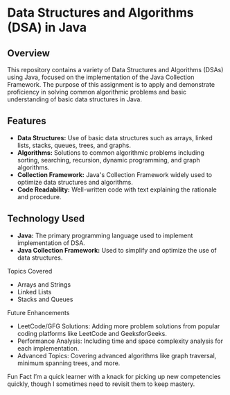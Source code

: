 # Data Structures and Algorithms (DSA) in Java

## Overview
This repository contains a variety of Data Structures and Algorithms (DSAs) using Java, focused on the implementation of the Java Collection Framework. The purpose of this assignment is to apply and demonstrate proficiency in solving common algorithmic problems and basic understanding of basic data structures in Java.

## Features
- **Data Structures:** Use of basic data structures such as arrays, linked lists, stacks, queues, trees, and graphs.
- **Algorithms:** Solutions to common algorithmic problems including sorting, searching, recursion, dynamic programming, and graph algorithms.
- **Collection Framework:** Java's Collection Framework widely used to optimize data structures and algorithms.
- **Code Readability:** Well-written code with text explaining the rationale and procedure.

## Technology Used
- **Java:** The primary programming language used to implement implementation of DSA.
- **Java Collection Framework:** Used to simplify and optimize the use of data structures.

Topics Covered
- Arrays and Strings
- Linked Lists
- Stacks and Queues








Future Enhancements
- LeetCode/GFG Solutions: Adding more problem solutions from popular coding platforms like LeetCode and GeeksforGeeks.
- Performance Analysis: Including time and space complexity analysis for each implementation.
- Advanced Topics: Covering advanced algorithms like graph traversal, minimum spanning trees, and more.


Fun Fact
I’m a quick learner with a knack for picking up new competencies quickly, though I sometimes need to revisit them to keep mastery.
